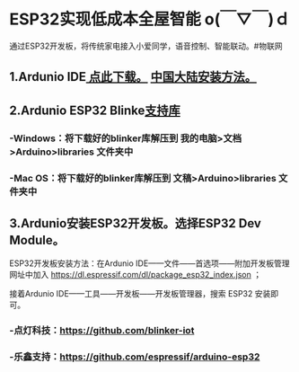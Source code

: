 # ESP32实现低成本全屋智能 o(￣▽￣)ｄ 
通过ESP32开发板，将传统家电接入小爱同学，语音控制、智能联动。#物联网

## 1.Ardunio IDE[ 点此下载。](https://www.arduino.cc/en/Main/Software) [ 中国大陆安装方法。](https://www.arduino.cn/thread-81194-1-1.html)

## 2.Ardunio ESP32 Blinke[支持库](https://github.com/blinker-iot/blinker-library/archive/master.zip)

### -Windows：将下载好的blinker库解压到 我的电脑>文档>Arduino>libraries 文件夹中

### -Mac OS：将下载好的blinker库解压到 文稿>Arduino>libraries 文件夹中


## 3.Ardunio安装ESP32开发板。选择ESP32 Dev Module。

ESP32开发板安装方法：在Ardunio IDE——文件——首选项——附加开发板管理网址中加入 https://dl.espressif.com/dl/package_esp32_index.json ；

接着Ardunio IDE——工具——开发板——开发板管理器，搜索 ESP32 安装即可。

### -点灯科技：https://github.com/blinker-iot
### -乐鑫支持：https://github.com/espressif/arduino-esp32
